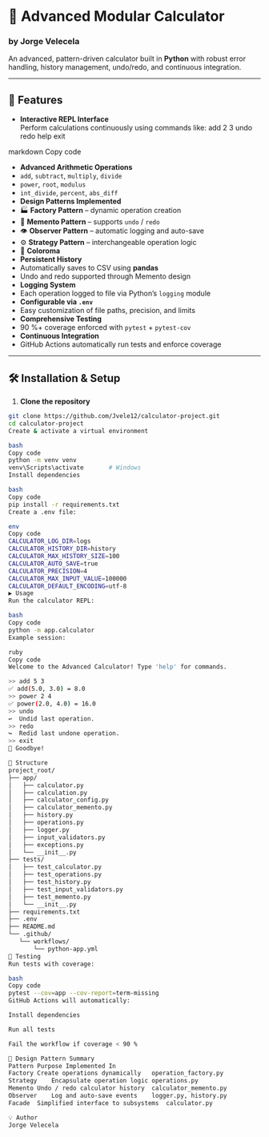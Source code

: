 # 🧮 Advanced Modular Calculator  
### by Jorge Velecela  

An advanced, pattern-driven calculator built in **Python** with robust error handling, history management, undo/redo, and continuous integration.  

---

## 🚀 Features

- **Interactive REPL Interface**  
  Perform calculations continuously using commands like:
add 2 3
undo
redo
help
exit

markdown
Copy code
- **Advanced Arithmetic Operations**
- `add`, `subtract`, `multiply`, `divide`
- `power`, `root`, `modulus`
- `int_divide`, `percent`, `abs_diff`
- **Design Patterns Implemented**
- 🏭 **Factory Pattern** – dynamic operation creation  
- 🔁 **Memento Pattern** – supports `undo` / `redo`  
- 👁️ **Observer Pattern** – automatic logging and auto-save  
- ⚙️ **Strategy Pattern** – interchangeable operation logic
- 🌈 **Coloroma**
- **Persistent History**
- Automatically saves to CSV using **pandas**  
- Undo and redo supported through Memento design
- **Logging System**
- Each operation logged to file via Python’s `logging` module
- **Configurable via `.env`**
- Easy customization of file paths, precision, and limits
- **Comprehensive Testing**
- 90 %+ coverage enforced with `pytest` + `pytest-cov`
- **Continuous Integration**
- GitHub Actions automatically run tests and enforce coverage

---

## 🛠️ Installation & Setup

1. **Clone the repository**
 ```bash
 git clone https://github.com/Jvele12/calculator-project.git
 cd calculator-project
Create & activate a virtual environment

bash
Copy code
python -m venv venv
venv\Scripts\activate       # Windows
Install dependencies

bash
Copy code
pip install -r requirements.txt
Create a .env file:

env
Copy code
CALCULATOR_LOG_DIR=logs
CALCULATOR_HISTORY_DIR=history
CALCULATOR_MAX_HISTORY_SIZE=100
CALCULATOR_AUTO_SAVE=true
CALCULATOR_PRECISION=4
CALCULATOR_MAX_INPUT_VALUE=100000
CALCULATOR_DEFAULT_ENCODING=utf-8
▶️ Usage
Run the calculator REPL:

bash
Copy code
python -m app.calculator
Example session:

ruby
Copy code
Welcome to the Advanced Calculator! Type 'help' for commands.

>> add 5 3
✅ add(5.0, 3.0) = 8.0
>> power 2 4
✅ power(2.0, 4.0) = 16.0
>> undo
↩️  Undid last operation.
>> redo
↪️  Redid last undone operation.
>> exit
👋 Goodbye!

🧩 Structure
project_root/
├── app/
│   ├── calculator.py
│   ├── calculation.py
│   ├── calculator_config.py
│   ├── calculator_memento.py
│   ├── history.py
│   ├── operations.py
│   ├── logger.py
│   ├── input_validators.py
│   ├── exceptions.py
│   └── __init__.py
├── tests/
│   ├── test_calculator.py
│   ├── test_operations.py
│   ├── test_history.py
│   ├── test_input_validators.py
│   ├── test_memento.py
│   └── __init__.py
├── requirements.txt
├── .env
├── README.md
└── .github/
    └── workflows/
        └── python-app.yml
🧪 Testing
Run tests with coverage:

bash
Copy code
pytest --cov=app --cov-report=term-missing
GitHub Actions will automatically:

Install dependencies

Run all tests

Fail the workflow if coverage < 90 %

🧠 Design Pattern Summary
Pattern	Purpose	Implemented In
Factory	Create operations dynamically	operation_factory.py
Strategy	Encapsulate operation logic	operations.py
Memento	Undo / redo calculator history	calculator_memento.py
Observer	Log and auto-save events	logger.py, history.py
Facade	Simplified interface to subsystems	calculator.py

💡 Author
Jorge Velecela

